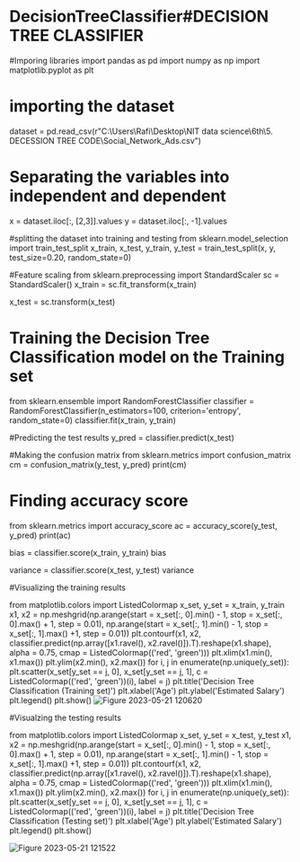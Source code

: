 # DecisionTreeClassifier#DECISION TREE CLASSIFIER

#Imporing libraries
import pandas as pd
import numpy as np
import matplotlib.pyplot as plt

# importing the dataset
dataset = pd.read_csv(r"C:\Users\Rafi\Desktop\NIT data science\6th\5. DECESSION TREE CODE\Social_Network_Ads.csv")

# Separating the variables into independent and dependent
x = dataset.iloc[:, [2,3]].values
y = dataset.iloc[:, -1].values

#splitting the dataset into training and testing
from sklearn.model_selection import train_test_split
x_train, x_test, y_train, y_test = train_test_split(x, y, test_size=0.20, random_state=0)

#Feature scaling
from sklearn.preprocessing import StandardScaler
sc = StandardScaler()
x_train = sc.fit_transform(x_train)

x_test = sc.transform(x_test)

# Training the Decision Tree Classification model on the Training set
from sklearn.ensemble import RandomForestClassifier
classifier = RandomForestClassifier(n_estimators=100, criterion='entropy', random_state=0)
classifier.fit(x_train, y_train)

#Predicting the test results
y_pred = classifier.predict(x_test)

#Making the confusion matrix
from sklearn.metrics import confusion_matrix
cm = confusion_matrix(y_test, y_pred)
print(cm)

# Finding accuracy score
from sklearn.metrics import accuracy_score
ac = accuracy_score(y_test, y_pred)
print(ac)

bias = classifier.score(x_train, y_train)
bias

variance = classifier.score(x_test, y_test)
variance

#Visualizing the training results

from matplotlib.colors import ListedColormap
x_set, y_set = x_train, y_train
x1, x2 = np.meshgrid(np.arange(start = x_set[:, 0].min() - 1, stop = x_set[:, 0].max() + 1, step = 0.01),
                     np.arange(start = x_set[:, 1].min() - 1, stop = x_set[:, 1].max() +1, step = 0.01))
plt.contourf(x1, x2, classifier.predict(np.array([x1.ravel(), x2.ravel()]).T).reshape(x1.shape),
             alpha = 0.75, cmap = ListedColormap(('red', 'green')))
plt.xlim(x1.min(), x1.max())
plt.ylim(x2.min(), x2.max())
for i, j in enumerate(np.unique(y_set)):
    plt.scatter(x_set[y_set == j, 0], x_set[y_set == j, 1],
                c = ListedColormap(('red', 'green'))(i), label = j)
plt.title('Decision Tree Classification (Training set)')
plt.xlabel('Age')
plt.ylabel('Estimated Salary')
plt.legend()
plt.show()
![Figure 2023-05-21 120620](https://github.com/tayyib1204/DecisionTreeClassifier/assets/132560640/850a7c5f-a32a-41ef-9ded-53ebb4e977ce)


#Visualzing the testing results

from matplotlib.colors import ListedColormap
x_set, y_set = x_test, y_test
x1, x2 = np.meshgrid(np.arange(start = x_set[:, 0].min() - 1, stop = x_set[:, 0].max() + 1, step = 0.01),
                     np.arange(start = x_set[:, 1].min() - 1, stop = x_set[:, 1].max() +1, step = 0.01))
plt.contourf(x1, x2, classifier.predict(np.array([x1.ravel(), x2.ravel()]).T).reshape(x1.shape),
             alpha = 0.75, cmap = ListedColormap(('red', 'green')))
plt.xlim(x1.min(), x1.max())
plt.ylim(x2.min(), x2.max())
for i, j in enumerate(np.unique(y_set)):
    plt.scatter(x_set[y_set == j, 0], x_set[y_set == j, 1],
                c = ListedColormap(('red', 'green'))(i), label = j)
plt.title('Decision Tree Classification (Testing set)')
plt.xlabel('Age')
plt.ylabel('Estimated Salary')
plt.legend()
plt.show()

![Figure 2023-05-21 121522](https://github.com/tayyib1204/DecisionTreeClassifier/assets/132560640/3346d124-c4ea-4fe6-a278-3545f6a9815d)






